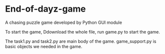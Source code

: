 # End-of-dayz-game
A chasing puzzle game developed by Python GUI module

To start the game, Ddownload the whole file, run game.py to start the game.

The task1.py and task2.py are main body of the game. game_support.py is basic objects we needed in the game.
